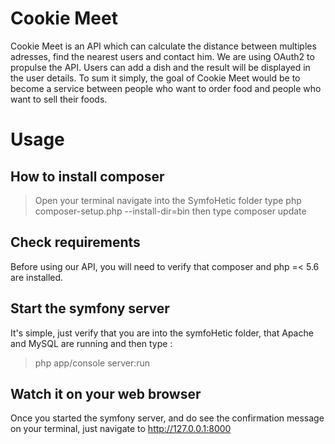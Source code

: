 Cookie Meet
=====
Cookie Meet is an API which can calculate the distance between multiples adresses, find the nearest users and contact him. We are using OAuth2 to propulse the API. Users can add a dish and the result will be displayed in the user details. 
To sum it simply, the goal of Cookie Meet would be to become a service between people who want to order food and people who want to sell their foods.

# Usage

## How to install composer

> Open your terminal
> navigate into the SymfoHetic folder
> type php composer-setup.php --install-dir=bin
> then type composer update

## Check requirements

Before using our API, you will need to verify that composer and php =< 5.6 are installed.

## Start the symfony server

It's simple, just verify that you are into the symfoHetic folder, that Apache and MySQL are running and then type :
> php app/console server:run

## Watch it on your web browser

Once you started the symfony server, and do see the confirmation message on your terminal, just navigate to http://127.0.0.1:8000
